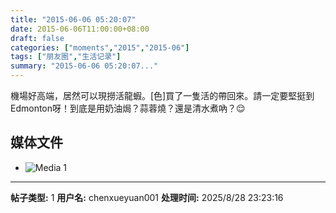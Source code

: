 ```yaml
---
title: "2015-06-06 05:20:07"
date: 2015-06-06T11:00:00+08:00
draft: false
categories: ["moments","2015","2015-06"]
tags: ["朋友圈","生活记录"]
summary: "2015-06-06 05:20:07..."
---
```


機場好高端，居然可以現撈活龍蝦。[色]買了一隻活的帶回來。請一定要堅挺到Edmonton呀！到底是用奶油焗？蒜蓉燒？還是清水煮吶？😌

## 媒体文件

- ![Media 1](/Moments/photos/2015-06-06/201506060520070.jpg)

---

**帖子类型:** 1
**用户名:** chenxueyuan001
**处理时间:** 2025/8/28 23:23:16